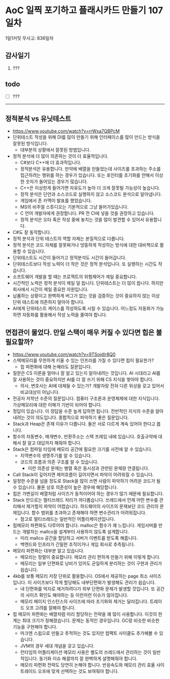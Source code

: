 # AoC 일찍 포기하고 플래시카드 만들기 107일차

1일1커밋 무사고: 836일차

## 감사일기

1. ???

## todo

- [ ] ???

---

## 정적분석 vs 유닛테스트

- https://www.youtube.com/watch?v=rrWxa7QBPcM
- 단위테스트 작성을 위해 DI를 많이 만들기 위해 인터페이스를 많이 만드는 방식을 잘못된 방식입니다.
  - 대부분의 상황에서 잘못된 방법입니다.
- 정적 분석에 더 많이 의존하는 것이 더 효율적입니다.
  - C#보다 C++에 더 효과적입니다.
  - 정적분석은 유용합니다. 만약에 배열을 만들었는데 사이즈를 초과하는 주소를 접근하려는 행위를 하는 경우가 있습니다. 또는 포인터를 초기화를 안해서 이상한 숫자가 들어있는 경우가 많습니다.
  - C++은 이상한게 들어가면 자유도가 높아 더 크게 잘못될 가능성이 높습니다.
  - 정적 분석은 단언과 소스코드로 실행하지 않고 소스코드 분석으로 알아냅니다.
  - 게임에서 존 카맥이 발표를 했었습니다.
  - MS의 비주얼 스튜디오는 기본적으로 그냥 들어가있습니다.
  - C 언어 개발자에게 권장합니다. PR 전 CI에 넣을 것을 권장하고 있습니다.
  - 정적 분석은 오타 혹은 작성 중에 놓치는 것을 많이 발견할 수 있어서 유용합니다.
- C#도 잘 동작합니다.
- 정적 분석과 단위 테스트의 역할 자체는 본질적으로 다릅니다.
- 정적 분석은 코드 자체를 잘못짜거나 엉뚱하게 작성하는 방식에 대한 대비책으로 활용할 수 있습니다.
- 단위테스트도 시간이 들어가고 정적분석도 시간이 들어갑니다.
- 단위테스트보다 작성 노력이 더 작은 것은 정적 분석입니다. 또 실행하는 시간도 작습니다.
- 소프트웨어 개발을 할 때는 프로젝트의 위험제어가 제일 중요합니다.
- 시간적인 노력은 정적 분석이 제일 덜 듭니다. 단위테스트는 더 많이 듭니다. 하지만 회사에서 시간이 제일 중요한 자원입니다.
- 납품하는 상황이고 완벽하게 버그가 없는 것을 검증하는 것이 중요하지 않는 이상 단위 테스트에 의존하지 말아야 합니다.
- AI에게 단위테스트 케이스를 작성하도록 시킬 수 있습니다. 어느정도 자동화가 가능하면 자동화를 활용해서 작성 노력을 줄여야 합니다.

## 면접관이 물었다. 만일 스택이 매우 커질 수 있다면 힙은 불필요할까?

- https://www.youtube.com/watch?v=9TSojdIr8Q0
- 스택메모리를 무한하게 키울 수 있는 인프라를 가질 수 있다면 힙이 필요한가?
  - 힙 파편화에 대해 논해라도 질문입니다.
- 질문은 CS 이론을 얼마나 잘 알고 있는지 알아내려는 것입니다. AI 시대라고 AI를 잘 사용하는 것이 중요하지만 AI를 더 잘 쓰기 위해 CS 지식을 쌓아야 합니다.
  - 의사, 변호사는 AI에 대체될 수 있는가? 개발자랑 전혀 다른 위상을 갖고 있어서 비교대상이 아닙니다.
- 전공자 저학년 수준의 질문입니다. 컴퓨터 구조론과 운영체제에 대한 지식입니다. 가상메모리에 대한 이해가 기반이 되어야 합니다.
- 정답이 있습니다. 이 정답을 수준 높게 답하면 됩니다. 전반적인 지식의 수준을 알아내려는 것이 의도입니다. 종합적으로 파악하기 좋은 질문입니다.
- Stack과 Heap은 존재 이유가 다릅니다. 둘은 서로 다르게 계속 있어야 한다고 봅니다.
- 함수의 자동변수, 매개변수, 반환주소는 스택 프레임 내에 있습니다. 호출규약에 대해서 잘 알고 대답까지 해줘야 합니다.
- Stack은 컴파일 타임에 메모리 공간에 필요한 크기를 사전에 알 수 있습니다.
  - 지역변수의 생명주기를 알 수 있습니다.
  - 코드의 흐름과 의존 구조를 알 수 있습니다.
    - 이런 의존성 문제는 병렬 혹은 동시성과 관련된 문제랑 연결됩니다.
- Call Stack이 깊어지면 제어흐름이 길어지면서 파악이 어려워질 수 있습니다.
- 일정한 수준을 넘을 정도로 Stack을 많이 쓰면 사람이 파악하기 어려운 코드가 될 수 있습니다. 물론 상호 의존성이 높은 경우에 해당합니다.
- 힙은 가변길이 배열처럼 사이즈가 동적이어야 하는 경우가 많기 때문에 필요합니다.
- Stack 만으로는 멀티쓰레드 처리가 까다롭습니다. 쓰레드에서 언제 어떤 변수를 관리해서 제거할지 파악이 어렵습니다. 하드웨어의 사이즈의 문제보단 코드 관리의 문제입니다. 함수 범위를 초과하고 존재해야 하면 변수관리가 어려워집니다.
  - 참고로 멀티쓰레드는 일반적인 어플리케이션입니다.
- 힙메모리 파편화도 다루어야 합니다. malloc은 함수가 꽤 느립니다. 게임서버를 만드는 개발자는 mallco을 설계부터 사용하지 않도록 설계합니다.
  - 미리 mallco 공간을 할당하고 서버가 이벤트를 받도록 해줍니다.
  - 백엔드와 인프라가 긴밀한 조직이거나 게임 회사로 추측됩니다.
- 메모리 파편화는 대부분 알고 있습니다.
  - 메모리는 정렬이 중요합니다. 메모리 관리 편하게 만들기 위해 이렇게 합니다.
  - 메모리는 일부 단편화로 낭비가 있어도 균일하게 분리하는 것이 구현과 관리가 쉽습니다.
- 4kb를 보통 메모리 저장 단위로 활용합니다. OS에서 제공하는 page 최소 사이즈입니다. 이 사이즈보다 작게 할당해도 내부단편화가 발생해도 관리가 쉽습니다.
  - 내 단편화를 억지로 제거하려다가 외부 단편화 문제가 발생할 것입니다. 또 공간의 사이즈 확인도 해야하는 등 이런저런 이슈가 많아집니다.
  - 메모리 페이지 인스턴스의 사이즈에 따라 초기화와 제거는 달라집니다. 트레이드 오프 고려를 잘해야 합니다.
- 힙 메모미 파편화는 배열처럼 미리 할당하는 전략을 꽤 많이 사용합니다. 이것의 한계는 최대 크기가 정해졌습니다. 문제는 동적인 경우입니다. GC랑 비슷한 비슷한 기능을 구현해야 합니다.
  - 마크엔 스윕으로 만들고 추적하는 것도 있지만 컴팩트 사이클도 추가해볼 수 있습니다.
  - JVM의 경우 세대 개념을 갖고 있습니다.
  - 런타임의 어플리케이션 메모리 사용은 별도의 쓰레드에서 관리하는 것이 일반적입니다. 동기화 이슈 해결까지 잘 완벽하게 설명해줘야 합니다.
  - 메모리 파편화 전략도 당연히 논해야 합니다. 반응속도와 메모리 관리 효율 사이 트레이드 오프에 맞게 선택하는 것도 보여줘야 합니다.
